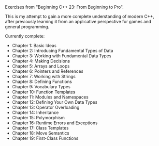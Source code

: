 Exercises from "Beginning C++ 23: From Beginning to Pro". 

This is my attempt to gain a more complete understanding of modern C++, after previously learning it from an applicative perspective for games and general programming.

Currently complete:

- Chapter 1: Basic Ideas
- Chapter 2: Introducing Fundamental Types of Data
- Chapter 3: Working with Fundamental Data Types
- Chapter 4: Making Decisions
- Chapter 5: Arrays and Loops
- Chapter 6: Pointers and References
- Chapter 7: Working with Strings
- Chapter 8: Defining Functions
- Chapter 9: Vocabulary Types
- Chapter 10: Function Templates
- Chapter 11: Modules and Namespaces
- Chapter 12: Defining Your Own Data Types
- Chapter 13: Operator Overloading
- Chapter 14: Inheritance
- Chapter 15: Polymorphism
- Chapter 16: Runtime Errors and Exceptions
- Chapter 17: Class Templates
- Chapter 18: Move Semantics
- Chapter 19: First-Class Functions
